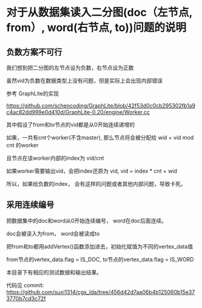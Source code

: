 # 对于从数据集读入二分图(doc（左节点, from）, word(右节点, to))问题的说明
## 负数方案不可行
我们想到把二分图的左节点设为负数，右节点设为正数

虽然vid为负数在数据类型上没有问题，但是实际上会出现内部错误

参考 GraphLite的实现

https://github.com/schencoding/GraphLite/blob/42f53d0c0cb295302fb1a9c4ac82dd999e0d410d/GraphLite-0.20/engine/Worker.cc

其中假设了from和to节点的vid都是从0开始连续递增的

如果，一共有cnt个worker(不含master), 那么节点将会被分配给 wid = vid mod cnt 的worker

且节点在该worker内部的index为 vid/cnt

如果worker需要输出vid，会把index还原为 vid, vid = index * cnt + wid

所以，如果给负数的index， 会有这样的问题或者其他内部问题，导致卡死。

## 采用连续编号
把数据集中的doc和word从0开始连续编号， word在doc后面连续。

doc会被读入为from， word会被读成to

把from和to都用addVertex()函数添加进去，初始化赋值为不同的vertex_data值

from节点的vertex_data.flag = IS_DOC, to节点的vertex_data.flag = IS_WORD

本目录下有相应的测试数据和输出结果。

代码见 commit:
 https://github.com/suxi1314/cgs_lda/tree/456d42d7aa06b4b125060b15e373770b7cd3c72f
